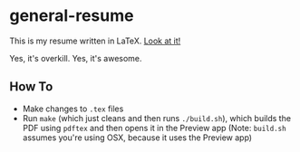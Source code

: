 general-resume
==============

This is my resume written in LaTeX. [Look at it!](https://github.com/claytonketner/general-resume/blob/master/output/Clayton-Ketner_Resume.pdf)

Yes, it's overkill. Yes, it's awesome.

How To
------------
- Make changes to `.tex` files
- Run `make` (which just cleans and then runs `./build.sh`), which builds the PDF using `pdftex` and then opens it in the Preview app
(Note: `build.sh` assumes you're using OSX, because it uses the Preview app)
